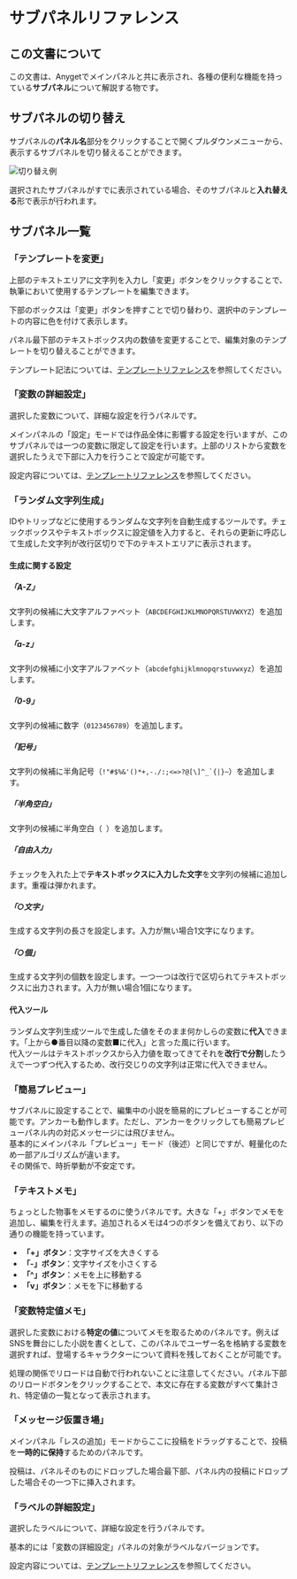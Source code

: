 # サブパネルリファレンス
## この文書について
この文書は、Anygetでメインパネルと共に表示され、各種の便利な機能を持っている**サブパネル**について解説する物です。
## サブパネルの切り替え
サブパネルの**パネル名**部分をクリックすることで開くプルダウンメニューから、表示するサブパネルを切り替えることができます。

![切り替え例](/docs/assets/animations/subpanelchange.gif)

選択されたサブパネルがすでに表示されている場合、そのサブパネルと**入れ替える**形で表示が行われます。

## サブパネル一覧
### 「テンプレートを変更」
上部のテキストエリアに文字列を入力し「変更」ボタンをクリックすることで、執筆において使用するテンプレートを編集できます。

下部のボックスは「変更」ボタンを押すことで切り替わり、選択中のテンプレートの内容に色を付けて表示します。

パネル最下部のテキストボックス内の数値を変更することで、編集対象のテンプレートを切り替えることができます。

テンプレート記法については、[テンプレートリファレンス](Template.md)を参照してください。

### 「変数の詳細設定」
選択した変数について、詳細な設定を行うパネルです。

メインパネルの「設定」モードでは作品全体に影響する設定を行いますが、このサブパネルでは一つの変数に限定して設定を行います。上部のリストから変数を選択したうえで下部に入力を行うことで設定が可能です。

設定内容については、[テンプレートリファレンス](Template.md)を参照してください。

### 「ランダム文字列生成」

IDやトリップなどに使用するランダムな文字列を自動生成するツールです。チェックボックスやテキストボックスに設定値を入力すると、それらの更新に呼応して生成した文字列が改行区切りで下のテキストエリアに表示されます。

#### 生成に関する設定  
##### 「A-Z」  
文字列の候補に大文字アルファベット（`ABCDEFGHIJKLMNOPQRSTUVWXYZ`）を追加します。  
##### 「a-z」  
文字列の候補に小文字アルファベット（`abcdefghijklmnopqrstuvwxyz`）を追加します。  
##### 「0-9」  
文字列の候補に数字（`0123456789`）を追加します。  
##### 「記号」  
文字列の候補に半角記号（``!"#$%&'()*+,-./:;<=>?@[\]^_`{|}~``）を追加します。  
  
##### 「半角空白」  
文字列の候補に半角空白（` `）を追加します。  
  
##### 「自由入力」  
チェックを入れた上で**テキストボックスに入力した文字**を文字列の候補に追加します。重複は弾かれます。  
  
##### 「○文字」  
生成する文字列の長さを設定します。入力が無い場合1文字になります。  
##### 「○個」  
生成する文字列の個数を設定します。一つ一つは改行で区切られてテキストボックスに出力されます。入力が無い場合1個になります。  
#### 代入ツール  
ランダム文字列生成ツールで生成した値をそのまま何かしらの変数に**代入**できます。「上から●番目以降の変数■に代入」と言った風に行います。  
代入ツールはテキストボックスから入力値を取ってきてそれを**改行で分割**したうえで一つずつ代入するため、改行交じりの文字列は正常に代入できません。  

### 「簡易プレビュー」
サブパネルに設定することで、編集中の小説を簡易的にプレビューすることが可能です。アンカーも動作します。ただし、アンカーをクリックしても簡易プレビューパネル内の対応メッセージには飛びません。  
基本的にメインパネル「プレビュー」モード（後述）と同じですが、軽量化のため一部アルゴリズムが違います。  
その関係で、時折挙動が不安定です。

### 「テキストメモ」

ちょっとした物事をメモするのに使うパネルです。大きな「+」ボタンでメモを追加し、編集を行えます。追加されるメモは4つのボタンを備えており、以下の通りの機能を持っています。

- **「+」ボタン**：文字サイズを大きくする
- **「-」ボタン**：文字サイズを小さくする
- **「^」ボタン**：メモを上に移動する
- **「v」ボタン**：メモを下に移動する

### 「変数特定値メモ」
選択した変数における**特定の値**についてメモを取るためのパネルです。例えばSNSを舞台にした小説を書くとして、このパネルでユーザー名を格納する変数を選択すれば、登場するキャラクターについて資料を残しておくことが可能です。

処理の関係でリロードは自動で行われないことに注意してください。パネル下部のリロードボタンをクリックすることで、本文に存在する変数がすべて集計され、特定値の一覧となって表示されます。

### 「メッセージ仮置き場」
メインパネル「レスの追加」モードからここに投稿をドラッグすることで、投稿を**一時的に保持**するためのパネルです。

投稿は、パネルそのものにドロップした場合最下部、パネル内の投稿にドロップした場合その一つ下に挿入されます。

### 「ラベルの詳細設定」
選択したラベルについて、詳細な設定を行うパネルです。

基本的には「変数の詳細設定」パネルの対象がラベルなバージョンです。

設定内容については、[テンプレートリファレンス](Template.md)を参照してください。